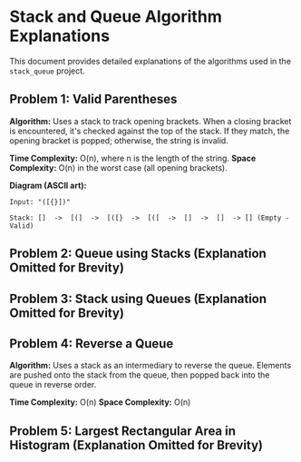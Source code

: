 # Stack and Queue Algorithm Explanations

This document provides detailed explanations of the algorithms used in the `stack_queue` project.

## Problem 1: Valid Parentheses

**Algorithm:** Uses a stack to track opening brackets.  When a closing bracket is encountered, it's checked against the top of the stack. If they match, the opening bracket is popped; otherwise, the string is invalid.

**Time Complexity:** O(n), where n is the length of the string.
**Space Complexity:** O(n) in the worst case (all opening brackets).

**Diagram (ASCII art):**

```
Input: "([{}])"

Stack: []  ->  [(]  ->  [([}  ->  [([  ->  []  ->  []  -> [] (Empty - Valid)
```


## Problem 2: Queue using Stacks (Explanation Omitted for Brevity)

## Problem 3: Stack using Queues (Explanation Omitted for Brevity)

## Problem 4: Reverse a Queue

**Algorithm:** Uses a stack as an intermediary to reverse the queue. Elements are pushed onto the stack from the queue, then popped back into the queue in reverse order.

**Time Complexity:** O(n)
**Space Complexity:** O(n)


## Problem 5: Largest Rectangular Area in Histogram (Explanation Omitted for Brevity)